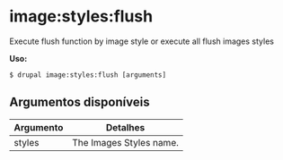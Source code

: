 # image:styles:flush
Execute flush function by image style or execute all flush images styles

**Uso:**
```
$ drupal image:styles:flush [arguments]
```

## Argumentos disponíveis
Argumento | Detalhes
---------|-------------
styles | The Images Styles name.
